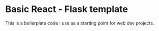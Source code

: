 # Basic React - Flask template
This is a boilerplate code I use as a starting point for web dev projects.
